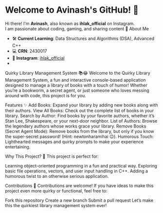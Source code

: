 # Welcome to Avinash's GitHub! 👋

Hi there! I'm **Avinash**, also known as **ihlak_official** on Instagram.  
I am passionate about coding, gaming, and sharing content
  🌟 About Me
- 🛠️ **Current Learning**: Data Structures and Algorithms (DSA), Advanced C++
- 💻 **CRN**: 2430017
- 📸 **Instagram**: [ihlak_official](https://www.instagram.com/avinashkk_/?hl=en)
- 
Quirky Library Management System 📚😂
Welcome to the Quirky Library Management System, a fun and interactive console-based application designed to manage a library of books with a touch of humor! Whether you’re a bookworm, a secret agent, or just someone who loves messing around with code, this project is for you.

Features ✨
Add Books: Expand your library by adding new books along with their authors.
View All Books: Check out the complete list of books in your library.
Search by Author: Find books by your favorite authors, whether it’s Stan Lee, Shakespeare, or your next-door neighbor.
List of Authors: Browse the legendary authors whose works grace your library.
Remove Books (Secret Agent Mode): Remove books from the library, but only if you know the super-secret password! (Hint: newtonharamihai 😉).
Humorous Touch: Lighthearted messages and quirky prompts to make your experience entertaining.

Why This Project? 🤔
This project is perfect for:

Learning object-oriented programming in a fun and practical way.
Exploring basic file operations, vectors, and user input handling in C++.
Adding a humorous twist to an otherwise serious application.

Contributions 🤝
Contributions are welcome! If you have ideas to make this project even more quirky or functional, feel free to:

Fork this repository
Create a new branch
Submit a pull request
Let’s make this the quirkiest library management system ever!




